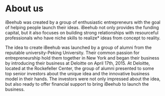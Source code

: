 # About us


iBeehub was created by a group of enthusiastic entrepreneurs with the goal of helping people launch their ideas. iBeehub not only provides the funding capital, but it also focuses on building strong relationships with resourceful professionals who have niche skills to realize* ideas from concept to reality.

The idea to create iBeehub was launched by a group of alumni from the reputable university-Peking University. Their common passion for entrepreneurship hold them together in New York and began their business by introducing their business at Deloitte on April 17th, 2015. At Deloitte, located at the Rockefeller Center, the group of alumni presented to some top senior investors about the unique idea and the innovative business model in their hands. The investors were not only impressed about the idea, but also ready to offer financial support to bring iBeehub to launch the business.
